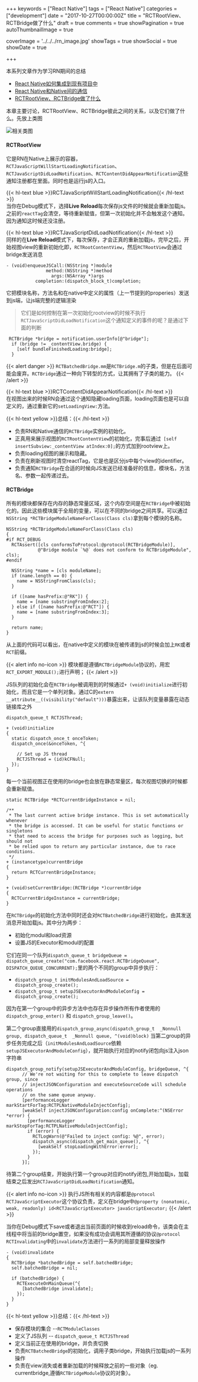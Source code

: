 +++
keywords = ["React Native"]
tags = ["React Native"]
categories = ["development"]
date = "2017-10-27T00:00:00Z"
title = "RCTRootView、RCTBridge做了什么"
draft = true
comments = true
showPagination = true
autoThumbnailImage = true

coverImage = '../../../rn_image.jpg'
showTags = true
showSocial = true
showDate = true

+++

本系列文章作为学习RN期间的总结

- [React Native如何集成到现有项目中](https://linkrober.github.io/bookshelf/2017/10/react-native%E5%A6%82%E4%BD%95%E9%9B%86%E6%88%90%E5%88%B0%E7%8E%B0%E6%9C%89%E9%A1%B9%E7%9B%AE%E4%B8%AD/)
- [React Native和Native间的通信](https://linkrober.github.io/bookshelf/2017/10/react-native%E5%92%8Cnative%E9%97%B4%E7%9A%84%E9%80%9A%E4%BF%A1/)
- [RCTRootView、RCTBridge做了什么](www.baidu.com)

<!--more-->

本章主要讨论，RCTRootView、RCTBridge彼此之间的关系，以及它们做了什么。先放上类图


![相关类图](../../../相关类图.png)

#### RCTRootView
它是RN在Native上展示的容器，`RCTJavaScriptWillStartLoadingNotification`、`RCTJavaScriptDidLoadNotification`、`RCTContentDidAppearNotification`这些通知注册都在里面。同时也是运行js的入口。

{{< hl-text blue >}}RCTJavaScriptWillStartLoadingNotification{{< /hl-text >}}</br>
当你在Debug模式下，选择**Live Reload**每次保存js文件的时候就会重新加载js。之前的`reactTag`会清空，等待重新赋值，但第一次初始化并不会触发这个通知。因为通知这时候还没注册。

{{< hl-text blue >}}RCTJavaScriptDidLoadNotification{{< /hl-text >}}</br>
同样的在**Live Reload**模式下，每次保存，才会正真的重新加载js，完毕之后，开始视图view的重新初始化即，`RCTRootContentView`，然后`RCTRootView`会通过bridge发送消息

```
- (void)enqueueJSCall:(NSString *)module 
			   method:(NSString *)method 
			     args:(NSArray *)args 
		   completion:(dispatch_block_t)completion;
```
它把模块名称，方法名和在native中定义的属性（上一节提到的properies）发送到js端，让js端完整的逻辑渲染

>它们是如何控制在第一次初始化rootview的时候不执行`RCTJavaScriptDidLoadNotification`这个通知定义的事件的呢？是通过下面的判断

```
 RCTBridge *bridge = notification.userInfo[@"bridge"];
  if (bridge != _contentView.bridge) {
    [self bundleFinishedLoading:bridge];
  }
```
{{< alert danger >}}
`RCTBatchedBridge.mm`是`RCTBridge.m`的子类，但是在后面可能会废弃。`RCTBridge`通过一种向下转型的方式，让其拥有了子类的能力。
{{< /alert >}}


{{< hl-text blue >}}RCTContentDidAppearNotification{{< /hl-text >}}</br>
在视图出来的时候RN会通过这个通知隐藏loading页面，loading页面也是可以自定义的，通过重新它的`setLoadingView:`方法。

{{< hl-text yellow >}}总结：{{< /hl-text >}}

- 负责RN和Native通信的`RCTBridge`实例的初始化。
- 正真用来展示视图的`RCTRootContentView`的初始化，完事后通过` [self insertSubview:_contentView atIndex:0];`的方式加到rootview上。
- 负责loading视图的展示和隐藏。
- 负责在刷新视图时清空reactTag，它是也是区分js中每个view的identifier。
- 负责通知`RCTBridge`在合适的时候向JS发送已经准备好的信息，模块名，方法名、参数一起传递过去。


#### RCTBridge

所有的模块都保存在内存的静态常量区域，这个内存空间是在`RCTBridge`中被初始化的。因此这些模块属于全局的变量，可以在不同的bridge之间共享。可以通过`NSString *RCTBridgeModuleNameForClass(Class cls)`拿到每个模块的名称。

```
NSString *RCTBridgeModuleNameForClass(Class cls)
{
#if RCT_DEBUG
  RCTAssert([cls conformsToProtocol:@protocol(RCTBridgeModule)],
            @"Bridge module `%@` does not conform to RCTBridgeModule", cls);
#endif

  NSString *name = [cls moduleName];
  if (name.length == 0) {
    name = NSStringFromClass(cls);
  }

  if ([name hasPrefix:@"RK"]) {
    name = [name substringFromIndex:2];
  } else if ([name hasPrefix:@"RCT"]) {
    name = [name substringFromIndex:3];
  }

  return name;
}
```
从上面的代码可以看出，在native中定义的模块在被传递到js的时候会加上`RK`或者`RCT`前缀。

{{< alert info no-icon >}}
模块都是遵循`RCTBridgeModule`协议的，用宏`RCT_EXPORT_MODULE();`进行声明；
{{< /alert >}}

JS队列的初始化会在`RCTBridge`被调用到的时候通过`+ (void)initialize`进行初始化，而且它是一个单列对象。通过C的`extern __attribute__((visibility("default")))`暴露出来，让该队列变量暴露在动态链接库之外

```
dispatch_queue_t RCTJSThread;

+ (void)initialize
{
  static dispatch_once_t onceToken;
  dispatch_once(&onceToken, ^{

    // Set up JS thread
    RCTJSThread = (id)kCFNull;
  });
}
```
每一个当前视图正在使用的bridge也会放在静态常量区，每次视图切换的时候都会重新赋值。

```
static RCTBridge *RCTCurrentBridgeInstance = nil;

/**
 * The last current active bridge instance. This is set automatically whenever
 * the bridge is accessed. It can be useful for static functions or singletons
 * that need to access the bridge for purposes such as logging, but should not
 * be relied upon to return any particular instance, due to race conditions.
 */
+ (instancetype)currentBridge
{
  return RCTCurrentBridgeInstance;
}

+ (void)setCurrentBridge:(RCTBridge *)currentBridge
{
  RCTCurrentBridgeInstance = currentBridge;
}
```
在`RCTBridge`的初始化方法中同时还会对`RCTBatchedBridge`进行初始化，由其发送消息开始加载js。其中分为两步：

- 初始化modul和load资源
- 设置JS的Executor和modul的配置

它们在同一个队列`dispatch_queue_t bridgeQueue = dispatch_queue_create("com.facebook.react.RCTBridgeQueue", DISPATCH_QUEUE_CONCURRENT);`里的两个不同的group中异步执行：

- `dispatch_group_t initModulesAndLoadSource = dispatch_group_create();`
- `dispatch_group_t setupJSExecutorAndModuleConfig = dispatch_group_create();`

因为在第一个group中的异步方法中也存在异步操作所有作者使用的` dispatch_group_enter()` 和 `dispatch_group_leave()`。

第二个group直接用的`dispatch_group_async(dispatch_group_t  _Nonnull group, dispatch_queue_t  _Nonnull queue, ^(void)block)`
当第二group的异步任务完成之后（`initModulesAndLoadSource`依赖`setupJSExecutorAndModuleConfig`），就开始执行对应的notify闭包向js注入json字符串

```
dispatch_group_notify(setupJSExecutorAndModuleConfig, bridgeQueue, ^{
      // We're not waiting for this to complete to leave dispatch group, since
      // injectJSONConfiguration and executeSourceCode will schedule operations
      // on the same queue anyway.
      [performanceLogger markStartForTag:RCTPLNativeModuleInjectConfig];
      [weakSelf injectJSONConfiguration:config onComplete:^(NSError *error) {
        [performanceLogger markStopForTag:RCTPLNativeModuleInjectConfig];
        if (error) {
          RCTLogWarn(@"Failed to inject config: %@", error);
          dispatch_async(dispatch_get_main_queue(), ^{
            [weakSelf stopLoadingWithError:error];
          });
        }
      }];
```
待第二个group结束，开始执行第一个group对应的notify闭包,开始加载js，加载结束之后发出`RCTJavaScriptDidLoadNotification`通知。

{{< alert info no-icon >}}
执行JS所有相关的内容都是`@protocol RCTJavaScriptExecutor`这个协议负责，定义在bridge中`@property (nonatomic, weak, readonly) id<RCTJavaScriptExecutor> javaScriptExecutor;`
{{< /alert >}}

当你在Debug模式下save或者退出当前页面的时候收到reload命令，该类会在主线程中将当前的bridge置空，如果没有成功会调用其所遵循的协议`@protocol RCTInvalidating`中的`invalidate`方法进行一系列的局部变量释放操作

```
- (void)invalidate
{
  RCTBridge *batchedBridge = self.batchedBridge;
  self.batchedBridge = nil;

  if (batchedBridge) {
    RCTExecuteOnMainQueue(^{
      [batchedBridge invalidate];
    });
  }
}
```

{{< hl-text yellow >}}总结：{{< /hl-text >}}

- 保存模块的集合 --`RCTModuleClasses` 
- 定义了JS队列 -- `dispatch_queue_t RCTJSThread`
- 定义当前正在使用的bridge，并负责切换
- 负责`RCTBatchedBridge`的初始化，调用子类bridge，开始执行加载js的一系列操作
- 负责在view消失或者重新加载的时候释放之前的一些对象（eg. currentbridge,遵循`RCTBridgeModule`协议的对象）。

















